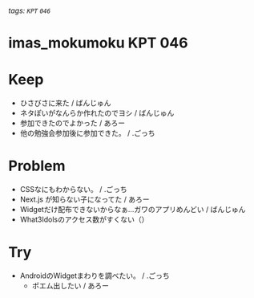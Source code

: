 ###### tags: `KPT` `046`

# imas_mokumoku KPT 046

# Keep

- ひさびさに来た / ばんじゅん
- ネタぽいがなんらか作れたのでヨシ / ばんじゅん
- 参加できたのでよかった / あろー
- 他の勉強会参加後に参加できた。 / .ごっち

# Problem

- CSSなにもわからない。 / .ごっち
- Next.js が知らない子になってた / あろー
- Widgetだけ配布できないからなぁ...ガワのアプリめんどい / ばんじゅん
- What3Idolsのアクセス数がすくない（）

# Try

- AndroidのWidgetまわりを調べたい。 / .ごっち
  - ポエム出したい / あろー
